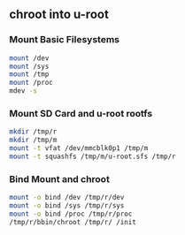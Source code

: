 ## chroot into u-root

### Mount Basic Filesystems

```sh
mount /dev
mount /sys
mount /tmp
mount /proc
mdev -s
```

### Mount SD Card and u-root rootfs

```sh
mkdir /tmp/r
mkdir /tmp/m
mount -t vfat /dev/mmcblk0p1 /tmp/m
mount -t squashfs /tmp/m/u-root.sfs /tmp/r
```

### Bind Mount and chroot

```sh
mount -o bind /dev /tmp/r/dev
mount -o bind /sys /tmp/r/sys
mount -o bind /proc /tmp/r/proc
/tmp/r/bbin/chroot /tmp/r/ /init
```
